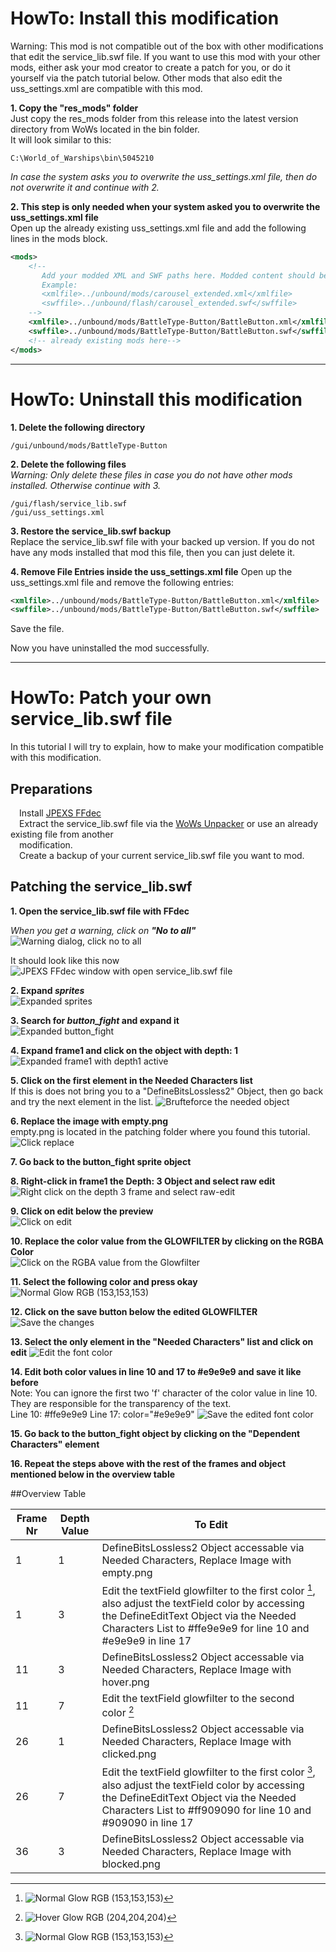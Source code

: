 # HowTo: Install this modification

Warning: This mod is not compatible out of the box with other modifications that edit the service_lib.swf file.
If you want to use this mod with your other mods, either ask your mod creator to create a patch for you, or do it yourself 
via the patch tutorial below. Other mods that also edit the uss_settings.xml are compatible with this mod.

**1. Copy the "res_mods" folder**  
Just copy the res_mods folder from this release into the latest version directory from WoWs located in the bin folder.  
It will look similar to this: 
```
C:\World_of_Warships\bin\5045210
```

_In case the system asks you to overwrite the uss_settings.xml file, then do not overwrite it and continue with 2._

**2. This step is only needed when your system asked you to overwrite the uss_settings.xml file**  
Open up the already existing uss_settings.xml file and add the following lines in the mods block.
```xml
<mods>
    <!--
       Add your modded XML and SWF paths here. Modded content should be put into the unbound/mods folder.
       Example:
       <xmlfile>../unbound/mods/carousel_extended.xml</xmlfile>
       <swffile>../unbound/flash/carousel_extended.swf</swffile>
    -->
    <xmlfile>../unbound/mods/BattleType-Button/BattleButton.xml</xmlfile>
    <swffile>../unbound/mods/BattleType-Button/BattleButton.swf</swffile>
    <!-- already existing mods here-->
</mods>
``` 

---

# HowTo: Uninstall this modification

**1. Delete the following directory**

```
/gui/unbound/mods/BattleType-Button
```

**2. Delete the following files**  
_Warning: Only delete these files in case you do not have other mods installed. Otherwise continue with 3._ 
```
/gui/flash/service_lib.swf
/gui/uss_settings.xml
```

**3. Restore the service_lib.swf backup**  
Replace the service_lib.swf file with your backed up version. If you do not have any mods installed that mod this file, then you can just delete it.

**4. Remove File Entries inside the uss_settings.xml file**
Open up the uss_settings.xml file and remove the following entries:

````xml
<xmlfile>../unbound/mods/BattleType-Button/BattleButton.xml</xmlfile>
<swffile>../unbound/mods/BattleType-Button/BattleButton.swf</swffile>
````
Save the file.

Now you have uninstalled the mod successfully.

---

# HowTo: Patch your own service_lib.swf file

In this tutorial I will try to explain, how to make your modification compatible
with this modification.

## Preparations
&emsp;Install [JPEXS FFdec](https://github.com/jindrapetrik/jpexs-decompiler/releases)  
&emsp;Extract the service_lib.swf file via the [WoWs Unpacker](https://forum.worldofwarships.com/topic/183662-all-wows-unpack-tool-unpack-game-client-resources/) or use an already existing file from another  
&emsp;modification.  
&emsp;Create a backup of your current service_lib.swf file you want to mod.
## Patching the service_lib.swf
**1. Open the service_lib.swf file with FFdec**  

*When you get a warning, click on **"No to all"***  
![Warning dialog, click no to all](patching/tutorial_images/warning.png)  

It should look like this now  
![JPEXS FFdec window with open service_lib.swf file](patching/tutorial_images/base_window.png)  

**2. Expand _sprites_**  
![Expanded sprites](patching/tutorial_images/sprites.png)

**3. Search for _button_fight_ and expand it**  
![Expanded button_fight](patching/tutorial_images/sprite_button_fight.png)  

**4. Expand frame1 and click on the object with depth: 1**  
![Expanded frame1 with depth1 active](patching/tutorial_images/frame1_depth1.png)

**5. Click on the first element in the Needed Characters list**  
If this is does not bring you to a "DefineBitsLossless2" Object, then go back and try the next element in the list.
![Brufteforce the needed object](patching/tutorial_images/bruteforce_characters.png)

**6. Replace the image with empty.png**  
empty.png is located in the patching folder where you found this tutorial.
![Click replace](patching/tutorial_images/replace.png)

**7. Go back to the button_fight sprite object**  

**8. Right-click in frame1 the Depth: 3 Object and select raw edit**  
![Right click on the depth 3 frame and select raw-edit](patching/tutorial_images/raw_edit.png)

**9. Click on edit below the preview**  
![Click on edit](patching/tutorial_images/edit_depth3.png)

**10. Replace the color value from the GLOWFILTER by clicking on the RGBA Color**  
![Click on the RGBA value from the Glowfilter](patching/tutorial_images/glow_color.png)

**11. Select the following color and press okay**  
![Normal Glow RGB (153,153,153)](patching/tutorial_images/normal_glow.png)

**12. Click on the save button below the edited GLOWFILTER**  
![Save the changes](patching/tutorial_images/save_glowfilter.png)

**13. Select the only element in the "Needed Characters" list and click on edit**
![Edit the font color](patching/tutorial_images/edit_font_color.png)

**14. Edit both color values in line 10 and 17 to #e9e9e9 and save it like before**  
Note: You can ignore the first two 'f' character of the color value in line 10. They are responsible for the 
transparency of the text.  
Line 10: #ffe9e9e9
Line 17: color="#e9e9e9"
![Save the edited font color](patching/tutorial_images/edited_font_color.png)

**15. Go back to the button_fight object by clicking on the "Dependent Characters" element**

**16. Repeat the steps above with the rest of the frames and object mentioned below in the overview table**

##Overview Table

| Frame Nr | Depth Value | To Edit                                                                                                                                                                                                      |
| -------- |-------------|--------------------------------------------------------------------------------------------------------------------------------------------------------------------------------------------------------------|
| 1 | 1           | DefineBitsLossless2 Object accessable via Needed Characters, Replace Image with empty.png                                                                                                                    |
| 1 | 3           | Edit the textField glowfilter to the first color [^1], also adjust the textField color by accessing the DefineEditText Object via the Needed Characters List to #ffe9e9e9 for line 10 and #e9e9e9 in line 17 |
| 11 | 3           | DefineBitsLossless2 Object accessable via Needed Characters, Replace Image with hover.png                                                                                                                    |
| 11 | 7           | Edit the textField glowfilter to the second color [^2]                                                                                                                                                       |
| 26 | 1           | DefineBitsLossless2 Object accessable via Needed Characters, Replace Image with clicked.png                                                                                                                  |
| 26 | 7           | Edit the textField glowfilter to the first color [^1], also adjust the textField color by accessing the DefineEditText Object via the Needed Characters List to #ff909090 for line 10 and #909090 in line 17 |
| 36 | 3           | DefineBitsLossless2 Object accessable via Needed Characters, Replace Image with blocked.png                                                                                                                  |

[^1]: ![Normal Glow RGB (153,153,153)](patching/tutorial_images/normal_glow.png)  
[^2]: ![Hover Glow RGB (204,204,204)](patching/tutorial_images/hover_glow.png)